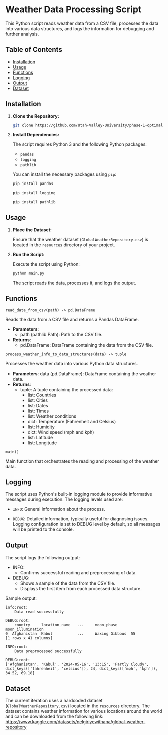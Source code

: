 # Weather Data Processing Script

This Python script reads weather data from a CSV file, processes the data into various data structures, and logs the information for debugging and further analysis.

## Table of Contents

- [Installation](#installation)
- [Usage](#usage)
- [Functions](#functions)
- [Logging](#logging)
- [Output](#output)
- [Dataset](#dataset)

## Installation

1. **Clone the Repository:**

   ```bash
   git clone https://github.com/Utah-Valley-University/phase-1-optimal-python-development-lifecycle-Azothyr.git
   ```   

2. **Install Dependencies:**

   The script requires Python 3 and the following Python packages:

   - `pandas`
   - `logging`
   - `pathlib`

   You can install the necessary packages using `pip`:

   ```bash
   pip install pandas
   ```
   ```bash
   pip install logging
   ```
   ```bash
   pip install pathlib
   ```
   
## Usage

1. **Place the Dataset:**

   Ensure that the weather dataset (`GlobalWeatherRepository.csv`) is located in the `resources` directory of your project.

2. **Run the Script:**

   Execute the script using Python:

    ```bash
    python main.py
    ```
    
    The script reads the data, processes it, and logs the output.

## Functions

`read_data_from_csv(path) -> pd.DataFrame`

Reads the data from a CSV file and returns a Pandas DataFrame.
- **Parameters**:
  - path (pathlib.Path): Path to the CSV file.
- **Returns**:
  - pd.DataFrame: DataFrame containing the data from the CSV file.
    
`process_weather_info_to_data_structures(data) -> tuple`

Processes the weather data into various Python data structures.

- **Parameters**:
data (pd.DataFrame): DataFrame containing the weather data.
- **Returns**:
    - tuple: A tuple containing the processed data:
      - list: Countries
      - list: Cities
      - list: Dates
      - list: Times
      - list: Weather conditions
      - dict: Temperature (Fahrenheit and Celsius)
      - list: Humidity
      - dict: Wind speed (mph and kph)
      - list: Latitude
      - list: Longitude

`main()`

Main function that orchestrates the reading and processing of the weather data.

## Logging
The script uses Python's built-in logging module to provide informative messages during execution. The logging levels used are:

- `INFO`: General information about the process.

- `DEBUG`: Detailed information, typically useful for diagnosing issues.
Logging configuration is set to DEBUG level by default, so all messages will be printed to the console.

## Output
The script logs the following output:

- INFO:
  - Confirms successful reading and preprocessing of data.
- DEBUG:
  - Shows a sample of the data from the CSV file.
  - Displays the first item from each processed data structure.

Sample output:

``` plaintext
info:root:    
    Data read successfully

DEBUG:root:       
    country     location_name   ...     moon_phase      moon_illumination
0  Afghanistan  Kabul           ...     Waxing Gibbous  55
[1 rows x 41 columns]

INFO:root:    
    Data preprocessed successfully
    
DEBUG:root:
['Afghanistan', 'Kabul', '2024-05-16', '13:15', 'Partly Cloudy', dict_keys(['fahrenheit', 'celsius']), 24, dict_keys(['mph', 'kph']), 34.52, 69.18]
```

## Dataset

The current iteration uses a hardcoded dataset (`GlobalWeatherRepository.csv`) located in the `resources` directory. 
The dataset contains weather information for various locations around the world and can be downloaded from the following link:
https://www.kaggle.com/datasets/nelgiriyewithana/global-weather-repository
